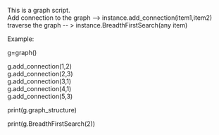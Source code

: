 This is a graph script. <br>
Add connection to the graph --> instance.add_connection(item1,item2) <br>
traverse the graph -- > instance.BreadthFirstSearch(any item) <br>

Example:<br>

g=graph()<br>

g.add_connection(1,2)<br>
g.add_connection(2,3)<br>
g.add_connection(3,1)<br>
g.add_connection(4,1)<br>
g.add_connection(5,3)<br>


print(g.graph_structure)

print(g.BreadthFirstSearch(2))
